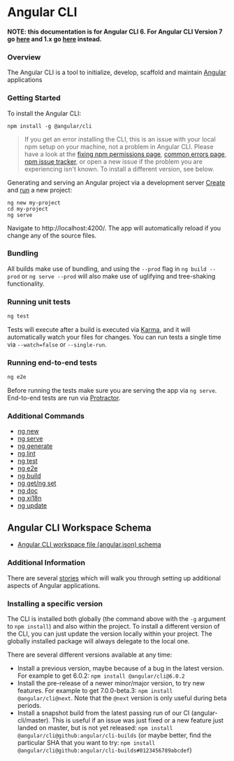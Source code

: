 <!-- Links in /docs/documentation should NOT have `.md` at the end, because they end up in our wiki at release. -->

# Angular CLI

**NOTE: this documentation is for Angular CLI 6. For Angular CLI Version 7 go [here](https://angular.io/cli) and 1.x go [here](1-x-home) instead.**

### Overview
The Angular CLI is a tool to initialize, develop, scaffold  and maintain [Angular](https://angular.io) applications

### Getting Started
To install the Angular CLI:
```
npm install -g @angular/cli
```

> If you get an error installing the CLI, this is an issue with your local npm setup on your machine, not a problem in Angular CLI.
> Please have a look at the [fixing npm permissions page](https://docs.npmjs.com/getting-started/fixing-npm-permissions), [common errors page](https://docs.npmjs.com/troubleshooting/common-errors), [npm issue tracker](https://github.com/npm/npm/issues), or open a new issue if the problem you are experiencing isn't known.
> To install a different version, see below.

Generating and serving an Angular project via a development server
[Create](new) and [run](serve) a new project:
```
ng new my-project
cd my-project
ng serve
```
Navigate to http://localhost:4200/. The app will automatically reload if you change any of the source files.

### Bundling

All builds make use of bundling, and using the `--prod` flag in  `ng build --prod`
or `ng serve --prod` will also make use of uglifying and tree-shaking functionality.

### Running unit tests

```bash
ng test
```

Tests will execute after a build is executed via [Karma](http://karma-runner.github.io/0.13/index.html), and it will automatically watch your files for changes. You can run tests a single time via `--watch=false` or `--single-run`.

### Running end-to-end tests

```bash
ng e2e
```

Before running the tests make sure you are serving the app via `ng serve`.
End-to-end tests are run via [Protractor](http://www.protractortest.org/).

### Additional Commands
* [ng new](new)
* [ng serve](serve)
* [ng generate](generate)
* [ng lint](lint)
* [ng test](test)
* [ng e2e](e2e)
* [ng build](build)
* [ng get/ng set](config)
* [ng doc](doc)
* [ng xi18n](xi18n)
* [ng update](update)

## Angular CLI Workspace Schema
* [Angular CLI workspace file (angular.json) schema](angular-workspace)

### Additional Information
There are several [stories](stories) which will walk you through setting up
additional aspects of Angular applications.

### Installing a specific version
The CLI is installed both globally (the command above with the `-g` argument to `npm install`) and also within the project. To install a different version of the CLI, you can just update the version locally within your project. The globally installed package will always delegate to the local one.

There are several different versions available at any time:
- Install a previous version, maybe because of a bug in the latest version. For example to get 6.0.2: `npm install @angular/cli@6.0.2`
- Install the pre-release of a newer minor/major version, to try new features. For example to get 7.0.0-beta.3: `npm install @angular/cli@next`. Note that the `@next` version is only useful during beta periods.
- Install a snapshot build from the latest passing run of our CI (angular-cli/master). This is useful if an issue was just fixed or a new feature just landed on master, but is not yet released: `npm install @angular/cli@github:angular/cli-builds` (or maybe better, find the particular SHA that you want to try: 
`npm install @angular/cli@github:angular/cli-builds#0123456789abcdef`)
